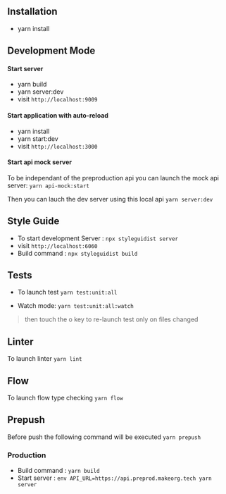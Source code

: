 ## Installation 
*   yarn install

## Development Mode

#### Start server
*   yarn build
*   yarn server:dev
*   visit `http://localhost:9009`


#### Start application with auto-reload
*   yarn install
*   yarn start:dev
*   visit `http://localhost:3000`

#### Start api mock server
To be independant of the preproduction api you can launch the mock api server:
`yarn api-mock:start`

Then you can lauch the dev server using this local api
`yarn server:dev`


## Style Guide
*   To start development Server : `npx styleguidist server`
*   visit `http://localhost:6060`
*   Build command : `npx styleguidist build`

## Tests
- To launch test `yarn test:unit:all`

- Watch mode: `yarn test:unit:all:watch`
> then touch the o key to re-launch test only on files changed

## Linter
To launch linter `yarn lint`

## Flow
To launch flow type checking `yarn flow`

## Prepush 
Before push the following command will be executed `yarn prepush`

### Production
*   Build command : `yarn build`
*   Start server : `env API_URL=https://api.preprod.makeorg.tech yarn server`

